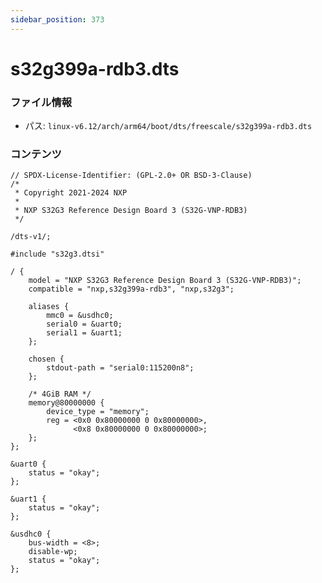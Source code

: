 ```yaml
---
sidebar_position: 373
---
```

# s32g399a-rdb3.dts

### ファイル情報

- パス: `linux-v6.12/arch/arm64/boot/dts/freescale/s32g399a-rdb3.dts`

### コンテンツ

```dts
// SPDX-License-Identifier: (GPL-2.0+ OR BSD-3-Clause)
/*
 * Copyright 2021-2024 NXP
 *
 * NXP S32G3 Reference Design Board 3 (S32G-VNP-RDB3)
 */

/dts-v1/;

#include "s32g3.dtsi"

/ {
	model = "NXP S32G3 Reference Design Board 3 (S32G-VNP-RDB3)";
	compatible = "nxp,s32g399a-rdb3", "nxp,s32g3";

	aliases {
		mmc0 = &usdhc0;
		serial0 = &uart0;
		serial1 = &uart1;
	};

	chosen {
		stdout-path = "serial0:115200n8";
	};

	/* 4GiB RAM */
	memory@80000000 {
		device_type = "memory";
		reg = <0x0 0x80000000 0 0x80000000>,
		      <0x8 0x80000000 0 0x80000000>;
	};
};

&uart0 {
	status = "okay";
};

&uart1 {
	status = "okay";
};

&usdhc0 {
	bus-width = <8>;
	disable-wp;
	status = "okay";
};

```
